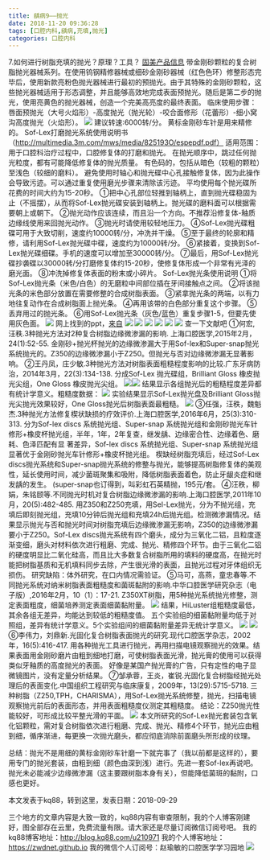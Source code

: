 ```yaml
---
title: 龋病9——抛光
date: 2018-11-20 09:36:28
tags: [口腔内科,龋病,充填,抛光]
categories: 口腔内科
---
```

7.如何进行树脂充填的抛光？原理？工具？
[固美产品信息](https://www.kometdental.de/~/media/KometDental/Product%20Info/SyncFolder/413761_pdf.pdf?e24ab82f-c86a-42ce-b216-55fa02ea3cae)
带金刚砂颗粒的复合树脂抛光器械系列。在使用钨钢精修器械或细砂金刚砂器械（红色色环）修整形态完毕后，使用新款亮粉色抛光器械进行最初的预抛光。由于其特殊的金刚砂颗粒，这些抛光器械适用于形态调整，并且能够高效地完成表面预抛光。随后是第二步的抛光，使用亮黄色的抛光器械，创造一个完美高亮度的最终表面。
临床使用步骤：唇面预抛光（大号火焰形）-高度抛光（抛光轮）-咬合面修形（花蕾形）-细小窝沟高度抛光（火焰形）。
![](https://zymblog-1258069789.cos.ap-chengdu.myqcloud.com/blog0037-qb9-pg/01.jpg)
建议转速:6000转/分。
黄标金刚砂车针是用来精修的。
Sof-Lex打磨抛光系统使用说明书
（http://multimedia.3m.com/mws/media/825193O/espepdf.pdf）
适用范围：用于口腔科治疗过程中，口腔修复体的打磨和抛光。
在抛光顺序中，跳过任何抛光粒度，都有可能降低修复体的抛光质量。
有色码的，包括从暗色（较粗的颗粒）至浅色（较细的磨料）。
避免使用时轴心和抛光碟中心孔接触修复体，因为此操作会导致污迹。可以通过重复使用磨光步骤来清除该污迹。
平均使用每个抛光碟所花费的时间大约为15-20秒。
①把中心孔部位轻推到轴柄上，直到抛光碟稳固为止（不摇摆），从而将Sof-Lex抛光碟安装到轴柄上。抛光碟的磨料面可以根据需要朝上或朝下。
②抛光动作应该连续，而且沿一个方向。不推荐沿修复体-釉质边缘线使用来回抛光动作。
③抛光时请使用较轻地压力。
④Sof-Lex抛光碟粗碟可用于大致切削，速度约10000转/分，冲洗并干燥。
⑤至于最终的轮廓和精修，请利用Sof-Lex抛光碟中碟，速度约为10000转/分。
⑥紧接着，变换到Sof-Lex抛光碟细碟。手机的速度可以增加至30000转/分。
⑦最后，用Sof-Lex抛光碟抄袭碟以30000转/分打磨修复体约15-20秒，使修复体形成一个非常有光泽的磨光面。
⑧冲洗掉修复体表面的粉末或小碎片。
Sof-Lex抛光条使用说明
①将Sof-Lex抛光条（米色/白色）的无磨粒中间部位插在牙间接触点之间。
②将该抛光条的米色部分放置在需要修整的合成树脂表面。
③紧拿抛光条的两端，以有力地往复动作在合成树脂面上抛光条。
④再用该带的白色部分重复这个步骤。
⑤丢弃用过的抛光条。
⑥用Sof-Lex抛光条（灰色/蓝色）重复步骤1-5，但要先使用灰色面。
![](https://zymblog-1258069789.cos.ap-chengdu.myqcloud.com/blog0037-qb9-pg/01.jpg)
网上找到的ppt，[来自](http://www.doc88.com/p-7778667685796.html)
![](https://zymblog-1258069789.cos.ap-chengdu.myqcloud.com/blog0037-qb9-pg/03.jpg)
![](https://zymblog-1258069789.cos.ap-chengdu.myqcloud.com/blog0037-qb9-pg/04.jpg)
![](https://zymblog-1258069789.cos.ap-chengdu.myqcloud.com/blog0037-qb9-pg/05.jpg)
![](https://zymblog-1258069789.cos.ap-chengdu.myqcloud.com/blog0037-qb9-pg/06.jpg)
![](https://zymblog-1258069789.cos.ap-chengdu.myqcloud.com/blog0037-qb9-pg/07.jpg)
![](https://zymblog-1258069789.cos.ap-chengdu.myqcloud.com/blog0037-qb9-pg/08.jpg)
查一下文献吧
①何宏,汪秩.3种抛光方法对2种复合树脂边缘微渗漏的影响. 上海口腔医学,2015年2月，24(1):52-55.
金刚砂+抛光杯抛光的边缘微渗漏大于用Sof-lex和Super-snap抛光系统抛光的。Z350的边缘微渗漏小于Z250。但抛光与否对边缘微渗漏无显著影响。
②王丹凤，庄少敏.3种抛光方法对树脂表面粗糙程度影响的比较.广东牙病防治，2014年3月，22(3):134-138.
分成Sof-Lex 抛光碟组，Brilliant Gloss 橡皮抛光尖组，One Gloss 橡皮抛光尖组。
![](https://zymblog-1258069789.cos.ap-chengdu.myqcloud.com/blog0037-qb9-pg/01.jpg)![](https://zymblog-1258069789.cos.ap-chengdu.myqcloud.com/blog0037-qb9-pg/09.jpg)
结果显示各组抛光后的粗糙程度差异都有统计学意义。粗糙度数据：
![](https://zymblog-1258069789.cos.ap-chengdu.myqcloud.com/blog0037-qb9-pg/10.jpg)
实验结果显示Sof-Lex抛光盘及Brilliant Gloss抛光尖抛光效果较好，One Gloss抛光后树脂表面最粗糙。
![](https://zymblog-1258069789.cos.ap-chengdu.myqcloud.com/blog0037-qb9-pg/11.jpg)
③任强，汪秩，魏魁杰.3种抛光方法修复楔状缺损的疗效评价.上海口腔医学,2016年6月，25(3):310-313.
分为Sof-lex discs 系统抛光组、Super-snap 系统抛光组和金刚砂抛光车针修形+橡皮杯抛光组，半年，1年，2年复查，继发龋、边缘密合性、边缘着色、磨耗、色泽匹配有显
著差异，Sof-lex discs 系统抛光组、Super-snap 系统抛光组显著优于金刚砂抛光车针修形+橡皮杯抛光组。
楔缺经树脂充填后，经过Sof-Lex discs抛光系统和Super-snap抛光系统的修整与抛光，能够提高树脂修复体的美观性，延长使用时间，减少菌斑聚集和吸附，降低树脂表面着色，防止牙龈炎症和继发龋的发生。
(super-snap也订得到，叫彩虹石英精抛，195元/套。
④汪秩，柳娟，朱铭颐等.不同抛光时机对复合树脂边缘微渗漏的影响.上海口腔医学,2011年10月，20(5):482-485.
用Z350和Z250充填，用Sel-Lex抛光，分为不抛光组，充填后即刻抛光组，充填10分钟后抛光组和充填24h后抛光组。检测微渗漏情况。结果显示抛光与否和抛光时间对树脂充填后边缘微渗漏无影响，Z350的边缘微渗漏要小于Z250。Sof-Lex discs抛光系统有四个磨头，成分为三氧化二铝，且粒度逐渐变细，磨头对材料依次进行粗磨、完成、抛光、精修四个环节。由于三氧化二铝的硬度明显比二氧化硅高，而且比大多数复合树脂所用的填料的硬度高，在抛光时能把树脂基质和无机填料同步去除，产生很光滑的表面，且抛光过程对牙体组织无损伤。
研究缺陷：体外研究，在口内情况需验证。
⑤马可，高燕，童忠春等.不同抛光系统对纳米树脂表面粗糙度和菌斑黏附的影响.中华口腔医学研究杂志（电子版）,2016年2月，10（1）：17-21.
Z350XT树脂，用5种抛光系统抛光修整，测定表面粗度，细菌培养测定表面细菌黏附量。
![](https://zymblog-1258069789.cos.ap-chengdu.myqcloud.com/blog0037-qb9-pg/12.jpg)
结果，HiLuster组粗糙度最低，其余各组无差异，均能达到较低的粗糙度值。
五个实验组的细菌黏附量均低于对照组，差异有统计学意义。5个实验组间的细菌黏附量差异无统计学意义。
![](https://zymblog-1258069789.cos.ap-chengdu.myqcloud.com/blog0037-qb9-pg/13.jpg)
![](https://zymblog-1258069789.cos.ap-chengdu.myqcloud.com/blog0037-qb9-pg/14.jpg)
⑥李伟力，刘鼎新.光固化复合树脂表面抛光的研究.现代口腔医学杂志，2002年，16(5):416-417.
用各种抛光工具进行抛光，再用扫描电镜观察抛光的效果。结果表面用金刚砂磨片由粗到细地打磨，可使树脂表面光滑，抛光膏的使用可以获得类似牙釉质的高度抛光的表面。
好像是某国产抛光膏的广告，只有定性的电子显微镜图片，没有定量分析结果。
⑦邹承蓉，王炎，崔锐.光固化复合树脂经抛光处理后的表面变化.中国组织工程研究与临床康复，2009年，13(29):5715-5718.
三种树脂（Z250,TPH，CHARISMA），用Sof-Lex抛光系统修整，抛光，扫描电镜观察抛光前后的表面形态，并用表面粗糙度仪测定其粗糙度。
结论：Z250抛光性能较好，可形成比较平整光滑的平面。
![](https://zymblog-1258069789.cos.ap-chengdu.myqcloud.com/blog0037-qb9-pg/15.jpg)
本文所研究的Sof-Lex抛光套装包含氧化铝颗粒，需对复合树脂依次进行粗磨、完成、抛光、精修4个环节，抛光应由粗到细，循序渐进，每更换一次抛光磨头，都应彻底消除前面磨头所形成的纹理。

总结：抛光不是用细的黄标金刚砂车针磨一下就完事了（我以前都是这样的），要用专门的抛光套装，由粗到细（颜色由深到浅）进行。先进一套Sof-lex再说吧。抛光未必能减少边缘微渗漏（这主要跟树脂本身有关），但能降低菌斑的黏附，口感也更好。

本文发表于kq88，转到这里，发表日期：2018-09-29

三个地方的文章内容是大致一致的，kq88内容有审查限制，我的个人博客刚建好，图全部存在云里，免费流量有限。请大家还是尽量订阅微信订阅号吧。
我的kq88博客地址：http://blog.kq88.com/u210971
我的个人博客地址：https://zwdnet.github.io
我的微信个人订阅号：赵瑜敏的口腔医学学习园地
![](https://zymblog-1258069789.cos.ap-chengdu.myqcloud.com/other/wx.jpg)
